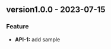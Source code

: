 <a name="version1.0.0"></a>
## version1.0.0 - 2023-07-15
### Feature
- **API-1:** add sample


[Unreleased]: https://github.com/dorman99/basic-gitflow/compare/version1.0.0...HEAD
